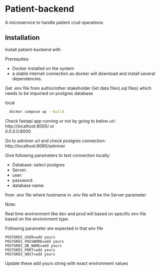 
# Patient-backend

A microservice to handle patient crud operations


## Installation

Install patient-backend with 

Prerequites:
- Docker installed on the system
- a stable internet connection as docker will download and install several dependencies.

Get .env file from author/other stakeholder
Get data files(.sql files) which needs to be imported on postgres database

local
```bash
  docker compose up --build
```

Check fastapi app running or not by going to below url:
http://localhost:8000/
or   
0.0.0.0:8000

Go to adminer url and check postgres connection:
http://localhost:8080/adminer

Give following parameters to test connection locally:

- Database: select postgres
- Server:
- user:
- password:
- database name:

from .env file where hostname in .env file will be the Server parameter


Note:

Real time environment like dev and prod will based on specific env file based on the environment type.

Following parameter are expected in that env file
```
POSTGRES_USER=add yours
POSTGRES_PASSWORD=add yours
POSTGRES_DB_NAME=add yours
POSTGRES_PORT=add yours
POSTGRES_HOST=add yours
```

Update these add yours string with exact environment values
